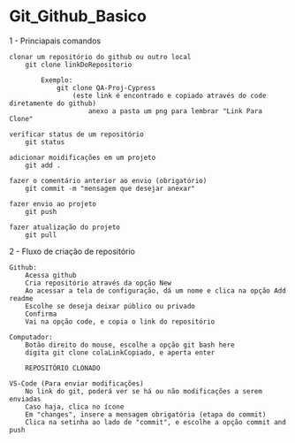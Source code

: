 # Git_Github_Basico

1 - Princiapais comandos 

    clonar um repositório do github ou outro local
        git clone linkDoRepositorio

            Exemplo:
                git clone QA-Proj-Cypress
                    (este link é encontrado e copiado através do code diretamente do github)
                        anexo a pasta um png para lembrar "Link Para Clone"

    verificar status de um repositório
        git status

    adicionar moidificações em um projeto
        git add .

    fazer o comentário anterior ao envio (obrigatório)
        git commit -m "mensagem que desejar anexar"

    fazer envio ao projeto
        git push

    fazer atualização do projeto
        git pull

2 - Fluxo de criação de repositório

    Github:
        Acessa github
        Cria repositório através da opção New
        Ao acessar a tela de configuração, dá um nome e clica na opção Add readme
        Escolhe se deseja deixar público ou privado
        Confirma
        Vai na opção code, e copia o link do repositório

    Computador:
        Botão direito do mouse, escolhe a opção git bash here
        digita git clone colaLinkCopiado, e aperta enter

        REPOSITÓRIO CLONADO

    VS-Code (Para enviar modificações)
        No link do git, poderá ver se há ou não modificações a serem enviadas
        Caso haja, clica no ícone
        Em "changes", insere a mensagem obrigatória (etapa do commit)
        Clica na setinha ao lado de "commit", e escolhe a opção commit and push